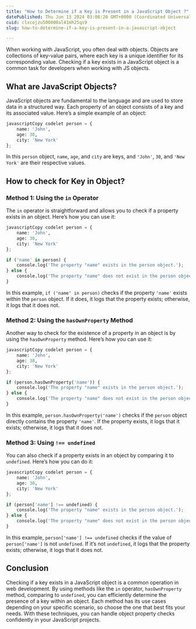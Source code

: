 ```yaml
---
title: "How to Determine if a Key is Present in a JavaScript Object ?"
datePublished: Thu Jun 13 2024 03:08:20 GMT+0000 (Coordinated Universal Time)
cuid: clxcojzu500000al41mh25qs9
slug: how-to-determine-if-a-key-is-present-in-a-javascript-object

---
```


When working with JavaScript, you often deal with objects. Objects are collections of key-value pairs, where each key is a unique identifier for its corresponding value. Checking if a kеy еxists in a JavaScript objеct is a common task for developers when working with JS objects.

## What are JavaScript Objects?

JavaScript objects are fundamental to the language and are used to store data in a structured way. Each property of an object consists of a key and its associated value. Here’s a simple example of an object:

```python
javascriptCopy codelet person = {
    name: 'John',
    age: 30,
    city: 'New York'
};
```

In this `person` object, `name`, `age`, and `city` are keys, and `'John'`, `30`, and `'New York'` are their respective values.

## How to check for Key in Object?

### Method 1: Using the `in` Operator

The `in` operator is straightforward and allows you to check if a property exists in an object. Here’s how you can use it:

```python
javascriptCopy codelet person = {
    name: 'John',
    age: 30,
    city: 'New York'
};

if ('name' in person) {
    console.log('The property "name" exists in the person object.');
} else {
    console.log('The property "name" does not exist in the person object.');
}
```

In this example, `if ('name' in person)` checks if the property `'name'` exists within the `person` object. If it does, it logs that the property exists; otherwise, it logs that it does not.

### Method 2: Using the `hasOwnProperty` Method

Another way to check for the existence of a property in an object is by using the `hasOwnProperty` method. Here’s how you can use it:

```python
javascriptCopy codelet person = {
    name: 'John',
    age: 30,
    city: 'New York'
};

if (person.hasOwnProperty('name')) {
    console.log('The property "name" exists in the person object.');
} else {
    console.log('The property "name" does not exist in the person object.');
}
```

In this example, `person.hasOwnProperty('name')` checks if the `person` object directly contains the property `'name'`. If the property exists, it logs that it exists; otherwise, it logs that it does not.

### Method 3: Using `!== undefined`

You can also check if a property exists in an object by comparing it to `undefined`. Here’s how you can do it:

```python
javascriptCopy codelet person = {
    name: 'John',
    age: 30,
    city: 'New York'
};

if (person['name'] !== undefined) {
    console.log('The property "name" exists in the person object.');
} else {
    console.log('The property "name" does not exist in the person object.');
}
```

In this example, `person['name'] !== undefined` checks if the value of `person['name']` is not `undefined`. If it’s not `undefined`, it logs that the property exists; otherwise, it logs that it does not.

## Conclusion

Checking if a key exists in a JavaScript object is a common operation in web development. By using methods like the `in` operator, `hasOwnProperty` method, comparing to `undefined`, you can efficiently determine the presence of a key within an object. Each method has its use cases depending on your specific scenario, so choose the one that best fits your needs. With these techniques, you can handle object property checks confidently in your JavaScript projects.